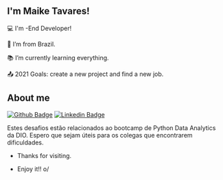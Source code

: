 ## I'm Maike Tavares!

 

:computer: I'm -End Developer!

:house_with_garden: I’m from Brazil.

:books: I’m currently learning everything.

:outbox_tray: 2021 Goals: create a new project and find a new job.

## About me

[![Github Badge](https://img.shields.io/badge/-Github-000?style=flat-square&logo=Github&logoColor=white&link=https://github.com/MaikeTavares)](https://github.com/MaikeTavares)
[![Linkedin Badge](https://img.shields.io/badge/-LinkedIn-blue?style=flat-square&logo=Linkedin&logoColor=white&link=https://www.linkedin.com/in/maiketavares/)](https://www.linkedin.com/in/maiketavares/)

Estes desafios estão relacionados ao bootcamp de Python Data Analytics da DIO. Espero que sejam úteis para os colegas que encontrarem dificuldades.

- Thanks for visiting.

- Enjoy it!! o/
